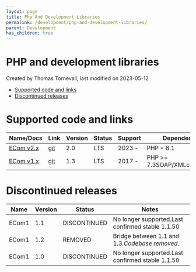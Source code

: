 ```yaml
---
layout: page
title: Php And Development Libraries
permalink: /development/php-and-development-libraries/
parent: Development
has_children: true
---
```




# PHP and development libraries 
Created by Thomas Tornevall, last modified on 2023-05-12
- [Supported code and
  links](#phpanddevelopmentlibraries-supportedcodeandlinks)
- [Discontinued
  releases](#phpanddevelopmentlibraries-discontinuedreleases)

# Supported code and links

| Name/Docs             | Link                                                          | Version | Status | Support | Dependencies                    | Shop API's                      |
|-----------------------|---------------------------------------------------------------|---------|--------|---------|---------------------------------|---------------------------------|
| [ECom v2.x](81887258) | [git](https://bitbucket.org/resursbankplugins/ecom2)          | 2.0     | LTS    | 2023 -  | PHP = 8.1                       | MAPI                            |
| [ECom v1.x](87393094) | [git](https://bitbucket.org/resursbankplugins/resurs-ecomphp) | 1.3     | LTS    | 2017 -  | PHP \>= 7.3SOAP/XMLcurl+netcurl | SIMPLIFIEDRESURS CHECKOUTHOSTED |

# Discontinued releases

| Name  | Version | Status       | Notes                                            |
|-------|---------|--------------|--------------------------------------------------|
| ECom1 | 1.1     | DISCONTINUED | No longer supported.Last confirmed stable 1.1.50 |
| ECom1 | 1.2     | REMOVED      | Bridge between 1.1 and 1.3.*Codebase removed.*   |
| ECom1 | 1.0     | DISCONTINUED | No longer supported.Last confirmed stable 1.1.50 |

